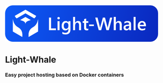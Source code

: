 [<img src="static/logotype.png" height="120"/>](https://github.com/michalmarchewczyk/light-whale)

# Light-Whale
### Easy project hosting based on Docker containers

